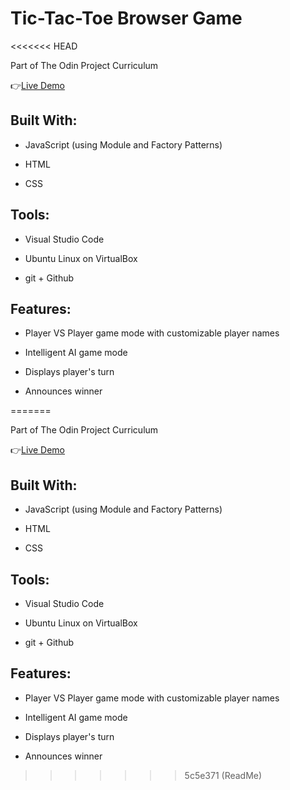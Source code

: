 # Tic-Tac-Toe Browser Game
<<<<<<< HEAD

Part of The Odin Project Curriculum

:point_right:[Live Demo](https://isabelleann.github.io/TICTACTOE/)

## Built With:
  * JavaScript (using Module and Factory Patterns)

  * HTML

  * CSS
  
## Tools:
  * Visual Studio Code
  
  * Ubuntu Linux on VirtualBox
  
  * git + Github

## Features:
  * Player VS Player game mode with customizable player names

  * Intelligent AI game mode

  * Displays player's turn

  * Announces winner


=======

Part of The Odin Project Curriculum

:point_right:[Live Demo](https://isabelleann.github.io/TICTACTOE/)

## Built With:
  * JavaScript (using Module and Factory Patterns)

  * HTML

  * CSS
  
## Tools:
  * Visual Studio Code
  
  * Ubuntu Linux on VirtualBox
  
  * git + Github

## Features:
  * Player VS Player game mode with customizable player names

  * Intelligent AI game mode

  * Displays player's turn

  * Announces winner
>>>>>>> 5c5e371 (ReadMe)
